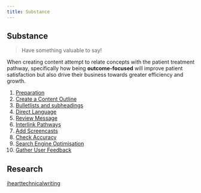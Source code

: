 ```yaml
---
title: Substance
---
```


## Substance

> Have something valuable to say!

When creating content attempt to relate concepts with the patient treatment pathway, specifically how being **outcome-focused** will improve patient satisfaction but also drive their business towards greater efficiency and growth.

1. [Preparation](./01-preparation/)
2. [Create a Content Outline](/02-create-a-content-outline/)
3. [Bulletlists and subheadings](./03-bulletlists-and-subheadings/)
4. [Direct Language](./04-direct-language/)
5. [Review Message](./05-review-process/)
6. [Interlink Pathways](./06-interlinking/)
7. [Add Screencasts](./07-add-screencasts/)
8. [Check Accuracy](./08-accuracy/)
9. [Search Engine Optimisation](./09-search-engine-optimisation/)
10. [Gather User Feedback](./10-user-feedback/)

## Research

[ihearttechnicalwriting](https://www.ihearttechnicalwriting.com/user-guide-checklist/)
